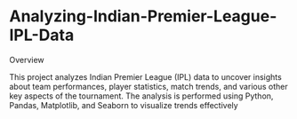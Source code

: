 # Analyzing-Indian-Premier-League-IPL-Data
Overview

This project analyzes Indian Premier League (IPL) data to uncover insights about team performances, player statistics, match trends, and various other key aspects of the tournament. The analysis is performed using Python, Pandas, Matplotlib, and Seaborn to visualize trends effectively
